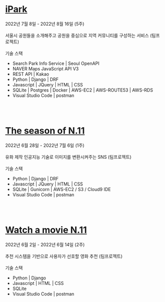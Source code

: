 # <a href="https://github.com/nicesugi/2JYK-iPark">iPark</a>
2022년 7월 8일 - 2022년 8월 16일 (5주)<br><br>
서울시 공원들을 소개해주고 공원을 중심으로 지역 커뮤니티를 구성하는 서비스 (팀프로젝트)<br><br>
기술 스택<br>
- Search Park Info Service | Seoul OpenAPI
- NAVER Maps JavaScript API V3
- REST API | Kakao
- Python  |  Django  |  DRF
- Javascript  |  JQuery  |  HTML  |  CSS
- SQLite |  Postgres  |  Docker  |  AWS-EC2  |  AWS-ROUTE53 |  AWS-RDS
- Visual Studio Code  |  postman

<br><br>

# <a href="https://github.com/nicesugi/2JYK-The_season_of_N.11">The season of N.11</a>
2022년 6월 28일 - 2022년 7월 6일 (1주)<br><br>
유화 제작 인공지능 기술로 이미지를 변환시켜주는 SNS (팀프로젝트)<br><br>
기술 스택<br>
- Python  |  Django  |  DRF
- Javascript  |  JQuery  |  HTML  |  CSS
- SQLite |  Gunicorn  |  AWS-EC2 / S3 / Cloud9 IDE
- Visual Studio Code  |  postman

<br><br>

# <a href="https://github.com/nicesugi/2JYK-Watch_a_movie_N.11">Watch a movie N.11</a>
2022년 6월 2일 - 2022년 6월 14일 (2주)<br><br>
추천 시스템을 기반으로 사용자가 선호할 영화 추천 (팀프로젝트)<br><br>
기술 스택<br>
- Python  |  Django
- Javascript  |  HTML  |  CSS
- SQLite
- Visual Studio Code  |  postman
